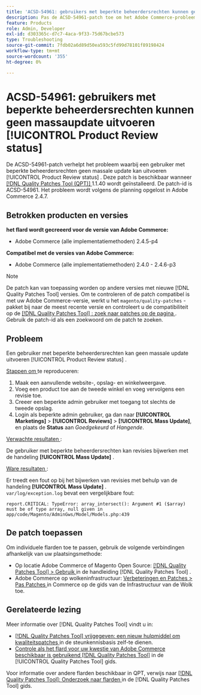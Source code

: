 ```yaml
---
title: 'ACSD-54961: gebruikers met beperkte beheerdersrechten kunnen geen massaupdate uitvoeren [!UICONTROL Product Review status]'
description: Pas de ACSD-54961-patch toe om het Adobe Commerce-probleem op te lossen, waarbij een gebruiker met beperkte bevoegdheden de status Product Review niet massaal kan bijwerken.
feature: Products
role: Admin, Developer
exl-id: d303365c-d7c7-4aca-9f33-75d67bcbe573
type: Troubleshooting
source-git-commit: 7fdb02a6d89d50ea593c5fd99d78101f89198424
workflow-type: tm+mt
source-wordcount: '355'
ht-degree: 0%

---
```


# ACSD-54961: gebruikers met beperkte beheerdersrechten kunnen geen massaupdate uitvoeren [!UICONTROL Product Review status]

De ACSD-54961-patch verhelpt het probleem waarbij een gebruiker met beperkte beheerdersrechten geen massale update kan uitvoeren [!UICONTROL Product Review status] . Deze patch is beschikbaar wanneer [[!DNL Quality Patches Tool (QPT)] ](https://experienceleague.adobe.com/nl/docs/commerce-operations/tools/quality-patches-tool/quality-patches-tool-to-self-serve-quality-patches) 1.1.40 wordt geïnstalleerd. De patch-id is ACSD-54961. Het probleem wordt volgens de planning opgelost in Adobe Commerce 2.4.7.

## Betrokken producten en versies

**het flard wordt gecreeerd voor de versie van Adobe Commerce:**

* Adobe Commerce (alle implementatiemethoden) 2.4.5-p4

**Compatibel met de versies van Adobe Commerce:**

* Adobe Commerce (alle implementatiemethoden) 2.4.0 - 2.4.6-p3

>[!NOTE]
>
>De patch kan van toepassing worden op andere versies met nieuwe [!DNL Quality Patches Tool] versies. Om te controleren of de patch compatibel is met uw Adobe Commerce-versie, werkt u het `magento/quality-patches` -pakket bij naar de meest recente versie en controleert u de compatibiliteit op de [[!DNL Quality Patches Tool] : zoek naar patches op de pagina ](https://experienceleague.adobe.com/tools/commerce-quality-patches/index.html?lang=nl-NL) . Gebruik de patch-id als een zoekwoord om de patch te zoeken.

## Probleem

Een gebruiker met beperkte beheerdersrechten kan geen massale update uitvoeren [!UICONTROL Product Review status] .

<u> Stappen om </u> te reproduceren:

1. Maak een aanvullende website-, opslag- en winkelweergave.
1. Voeg een product toe aan de tweede winkel en voeg vervolgens een revisie toe.
1. Creeer een beperkte admin gebruiker met toegang tot slechts de tweede opslag.
1. Login als beperkte admin gebruiker, ga dan naar **[!UICONTROL &#x200B; Marketings]** > **[!UICONTROL Reviews]** > **[!UICONTROL Mass Update]**, en plaats de **Status** aan *Goedgekeurd* of *Hangende*.

<u> Verwachte resultaten </u>:

De gebruiker met beperkte beheerdersrechten kan revisies bijwerken met de handeling **[!UICONTROL Mass Update]** .

<u> Ware resultaten </u>:

Er treedt een fout op bij het bijwerken van revisies met behulp van de handeling **[!UICONTROL Mass Update]** .<br>
`var/log/exception.log` bevat een vergelijkbare fout:

```
report.CRITICAL: TypeError: array_intersect(): Argument #1 ($array) must be of type array, null given in app/code/Magento/AdminGws/Model/Models.php:439
```

## De patch toepassen

Om individuele flarden toe te passen, gebruik de volgende verbindingen afhankelijk van uw plaatsingsmethode:

* Op locatie Adobe Commerce of Magento Open Source: [[!DNL Quality Patches Tool] > Gebruik ](/help/tools/quality-patches-tool/usage.md) in de handleiding [!DNL Quality Patches Tool] .
* Adobe Commerce op wolkeninfrastructuur: [ Verbeteringen en Patches > Pas Patches ](https://experienceleague.adobe.com/docs/commerce-cloud-service/user-guide/develop/upgrade/apply-patches.html?lang=nl-NL) in Commerce op de gids van de Infrastructuur van de Wolk toe.

## Gerelateerde lezing

Meer informatie over [!DNL Quality Patches Tool] vindt u in:

* [[!DNL Quality Patches Tool]  vrijgegeven: een nieuw hulpmiddel om kwaliteitspatches ](https://experienceleague.adobe.com/nl/docs/commerce-operations/tools/quality-patches-tool/quality-patches-tool-to-self-serve-quality-patches) in de steunkennisbasis zelf-te dienen.
* [ Controle als het flard voor uw kwestie van Adobe Commerce beschikbaar is gebruikend  [!DNL Quality Patches Tool]](/help/tools/quality-patches-tool/patches-available-in-qpt/check-patch-for-magento-issue-with-magento-quality-patches.md) in de [!UICONTROL Quality Patches Tool] gids.


Voor informatie over andere flarden beschikbaar in QPT, verwijs naar [[!DNL Quality Patches Tool]: Onderzoek naar flarden ](https://experienceleague.adobe.com/tools/commerce-quality-patches/index.html?lang=nl-NL) in de [!DNL Quality Patches Tool] gids.

